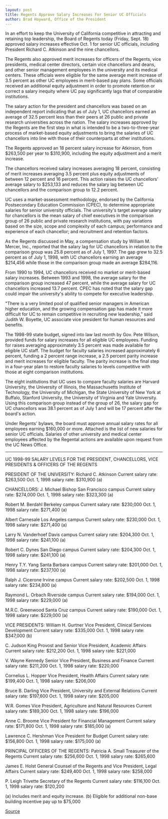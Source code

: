 ```yaml
---
layout: post
title: Regents Approve Salary Increases For Senior UC Officials
author: Brad Hayward, Office of the President
---
```


In an effort to keep the University of California competitive in attracting and retaining top leadership, the Board of Regents today (Friday, Sept. 18) approved salary increases effective Oct. 1 for senior UC officials, including President Richard C. Atkinson and the nine chancellors.

The Regents also approved merit increases for officers of the Regents, vice presidents, medical center directors, certain vice chancellors and deans, and other senior management employees in the university and its medical centers. These officials were eligible for the same average merit increase of 3.5 percent as other UC employees in merit-based pay plans. Some officials received an additional equity adjustment in order to promote retention or correct a salary inequity where UC pay significantly lags that of comparable institutions.

The salary action for the president and chancellors was based on an  independent report indicating that as of July 1, UC chancellors earned an average of 32.5 percent less than their peers at 26 public and private  research universities across the nation. The salary increases approved by the Regents are the first step in what is intended to be a  two-to-three-year process of market-based equity adjustments to bring the salaries of UC chancellors into line with those of their counterparts at other institutions.

The Regents approved an 18 percent salary increase for Atkinson, from  $263,500 per year to $310,900, including the equity adjustment and a merit increase.

The chancellors received salary increases averaging 18 percent, consisting of merit increases averaging 3.5 percent plus equity adjustments of between 12 percent and 16 percent. This action raises the UC chancellors' average salary to $253,133 and reduces the salary lag between UC chancellors and the comparison group to 12.2 percent.

UC uses a market-assessment methodology, endorsed by the California  Postsecondary Education Commission (CPEC), to determine appropriate  salaries for senior university officials. The university's target average salary for chancellors is the mean salary of chief executives in the  comparison group of 26 public and private research institutions, with pay variations based on the size, scope and complexity of each campus;  performance and experience of each chancellor; and recruitment and  retention factors.

As the Regents discussed in May, a compensation study by William M. Mercer, Inc., reported that the salary lag for UC chancellors in relation to the comparison group was 25.8 percent as of July 1, 1997. The gap grew to 32.5 percent as of July 1, 1998, with UC chancellors earning an average $214,456 while those in the comparison group made an average $284,116.

From 1990 to 1994, UC chancellors received no market or merit-based salary increases. Between 1993 and 1998, the average salary for the comparison group increased 47 percent, while the average salary for UC chancellors increased 13.7 percent. CPEC has noted that the salary gap could impair the university's ability to compete for executive leadership.

"There is a very limited pool of qualified senior managers in American  higher education, and the growing compensation gap has made it more  difficult for UC to remain competitive in recruiting new leadership," said Judith W. Boyette, UC associate vice president for human resources and benefits.

The 1998-99 state budget, signed into law last month by Gov. Pete Wilson, provided funds for salary increases for all eligible UC employees. Funding for raises averaging approximately 3.5 percent was made available for eligible UC staff. The budget for faculty salaries increased approximately 6 percent, funding a 2 percent range increase, a 2.5 percent parity increase and merit increases for eligible faculty. The parity increase is the final step in a four-year plan to restore faculty salaries to levels competitive with those at eight comparison institutions.

The eight institutions that UC uses to compare faculty salaries are Harvard University, the University of Illinois, the Massachusetts Institute of Technology, the University of Michigan, the State University of New York at Buffalo, Stanford University, the University of Virginia and Yale University. Using this comparison group instead of the group of 26, the salary gap for UC chancellors was 38.1 percent as of July 1 and will be 17 percent after the board's action.

Under Regents' bylaws, the board must approve annual salary rates for all employees earning $160,000 or more. Attached is the list of new salaries for senior UC officials. Salaries of other university and medical center employees affected by the Regental actions are available upon request from the UC News Office.

* * *

UC 1998-99 SALARY LEVELS FOR THE PRESIDENT, CHANCELLORS, VICE PRESIDENTS & OFFICERS OF THE REGENTS

PRESIDENT OF THE UNIVERSITY: 
Richard C. Atkinson
Current salary rate: $263,500
Oct. 1, 1998 salary rate: $310,900 (a)

CHANCELLORS: 
J. Michael Bishop
San Francisco campus
Current salary rate: $274,000
Oct. 1, 1998 salary rate: $323,300 (a)

Robert M. Berdahl
Berkeley campus
Current salary rate: $230,000
Oct. 1, 1998 salary rate: $271,400 (a)

Albert Carnesale
Los Angeles campus
Current salary rate: $230,000
Oct. 1, 1998 salary rate: $271,400 (a)

Larry N. Vanderhoef
Davis campus
Current salary rate: $204,300
Oct. 1, 1998 salary rate: $241,100 (a)

Robert C. Dynes
San Diego campus
Current salary rate: $204,300
Oct. 1, 1998 salary rate: $241,100 (a)

Henry T.Y. Yang
Santa Barbara campus
Current salary rate: $201,000
Oct. 1, 1998 salary rate: $237,100 (a)

Ralph J. Cicerone
Irvine campus
Current salary rate: $202,500
Oct. 1, 1998 salary rate: $234,800 (a)

Raymond L. Orbach
Riverside campus
Current salary rate: $194,000
Oct. 1, 1998 salary rate: $229,000 (a)

M.R.C. Greenwood
Santa Cruz campus
Current salary rate: $190,000
Oct. 1, 1998 salary rate: $229,000 (a)

VICE PRESIDENTS:
William H. Gurtner
Vice President, Clinical Services Development
Current salary rate: $335,000
Oct. 1, 1998 salary rate: $347,000 (b)

C. Judson King
Provost and Senior Vice President, Academic Affairs
Current salary rate: $212,200
Oct. 1, 1998 salary rate: $221,000

V. Wayne Kennedy
Senior Vice President, Business and Finance
Current salary rate: $211,200
Oct. 1, 1998 salary rate: $220,000

Cornelius L. Hopper
Vice President, Health Affairs
Current salary rate: $199,400
Oct. 1, 1998 salary rate: $206,000

Bruce B. Darling
Vice President, University and External Relations
Current salary rate: $197,600
Oct. 1, 1998 salary rate: $205,000

W.R. Gomes
Vice President, Agriculture and Natural Resources
Current salary rate: $189,300
Oct. 1, 1998 salary rate: $196,000

Anne C. Broome
Vice President for Financial Management
Current salary rate: $171,800
Oct. 1, 1998 salary rate: $185,000 (a)

Lawrence C. Hershman
Vice President for Budget
Current salary rate: $156,800
Oct. 1, 1998 salary rate: $175,000 (a)

PRINCIPAL OFFICERS OF THE REGENTS:
Patricia A. Small
Treasurer of the Regents
Current salary rate: $256,600
Oct. 1, 1998 salary rate: $265,600

James E. Holst
General Counsel of the Regents and Vice President, Legal Affairs
Current salary rate: $249,400
Oct. 1, 1998 salary rate: $258,000

P. Leigh Trivette
Secretary of the Regents
Current salary rate: $116,100
Oct. 1, 1998 salary rate: $120,200

(a) Includes merit and equity increase.
(b) Eligible for additional non-base building incentive pay up to $75,000

[Source](http://www1.ucsc.edu/oncampus/currents/98-99/09-21/compensation.htm "Permalink to Compensation: 09-21-98")